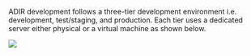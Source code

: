 ADIR development follows a three-tier development environment i.e. development, test/staging, and production. Each tier uses a dedicated server either physical or a virtual machine as shown below.

![](http://i.imgur.com/nlW0Ti5.png)